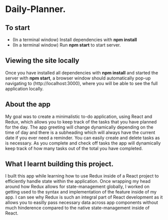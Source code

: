 # Daily-Planner.

## To start
- (In a terminal window) Install dependencies with **npm install**
- (In a terminal window) Run **npm start** to start server.

## Viewing the site locally

Once you have installed all dependencies with **npm install** and started the server with **npm start**, a browser window should automatically pop-up navigating to (http://localhost:3000), where you will be able to see the full application locally. 

## About the app

My goal was to create a minimalistic to-do application, using React and Redux, which allows you to keep track of the tasks that you have planned for the day. The app greeting will change dynamically depending on the time of day and there is a subheading which will always have the current date if you ever need a reminder. You can easily create and delete tasks as is necessary. As you complete and check off tasks the app will dynamically keep track of how many tasks out of the total you have completed. 

## What I learnt building this project.

I built this app while learning how to use Redux inside of a React project to efficiently handle state within the application. Once wrapping my head around how Redux allows for state-management globally, I worked on getting used to the syntax and implementation of the feature inside of my app. I can see why Redux is such an integral part of React development as it allows you to easilly pass necessary data across app components without much hinderence compared to the native state-management inside of React.
